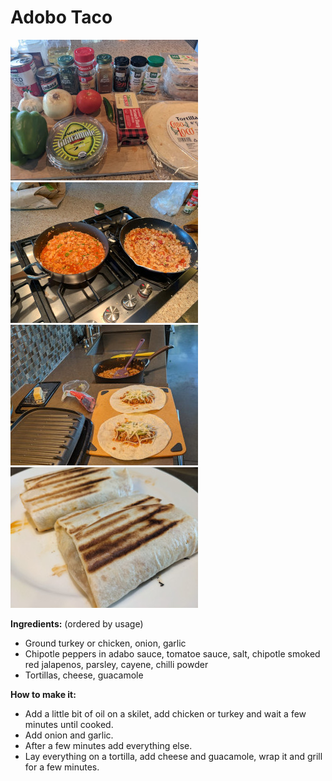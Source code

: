 # Adobo Taco

![adobo-taco](adobo-taco1.jpg)
![adobo-taco](adobo-taco2.jpg)
![adobo-taco](adobo-taco3.jpg)
![adobo-taco](adobo-taco4.jpg)

**Ingredients:** (ordered by usage)

* Ground turkey or chicken, onion, garlic
* Chipotle peppers in adabo sauce, tomatoe sauce, salt, chipotle smoked red jalapenos, parsley, cayene, chilli powder
* Tortillas, cheese, guacamole

**How to make it:**

* Add a little bit of oil on a skilet, add chicken or turkey and wait a few minutes until cooked.
* Add onion and garlic.
* After a few minutes add everything else.
* Lay everything on a tortilla, add cheese and guacamole, wrap it and grill for a few minutes.

